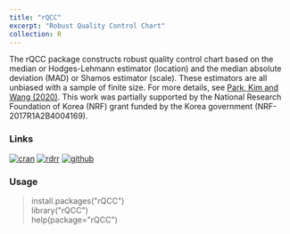 ```yaml
---
title: "rQCC"
excerpt: "Robust Quality Control Chart"
collection: R
---
```

The rQCC package constructs robust quality control chart based on the median or Hodges-Lehmann estimator (location) and the median absolute deviation (MAD) or Shamos estimator (scale). 
These estimators are all unbiased with a sample of finite size. 
For more details, see  [Park, Kim and Wang (2020)](https://doi.org/10.1080/03610918.2019.1699114).
This work was partially supported by the National Research Foundation of Korea (NRF) grant funded by the Korea government (NRF-2017R1A2B4004169).

### Links
[![cran](https://cranlogs.r-pkg.org/badges/grand-total/rQCC)](https://cran.r-project.org/web/packages/rQCC/) 
[![rdrr](https://img.shields.io/badge/%20-rdrr.io-yellowgreen.svg)](https://rdrr.io/cran/rQCC/)
[![github](https://img.shields.io/badge/%20-github-lightgrey.svg)](https://github.com/appliedstat/R/tree/master/rQCC)

### Usage
> install.packages(\"rQCC\")  <br />
> library(\"rQCC\")  <br />
> help(package=\"rQCC\")
